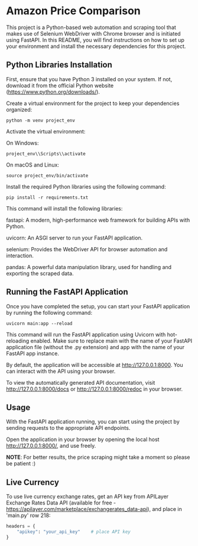 
# Amazon Price Comparison

This project is a Python-based web automation and scraping tool that makes use of Selenium WebDriver with Chrome browser and is initiated using FastAPI. In this README, you will find instructions on how to set up your environment and install the necessary dependencies for this project.

## Python Libraries Installation

First, ensure that you have Python 3 installed on your system. If not, download it from the official Python website (https://www.python.org/downloads/).

Create a virtual environment for the project to keep your dependencies organized:

    python -m venv project_env

Activate the virtual environment:

On Windows:

    project_env\\Scripts\\activate

On macOS and Linux:

    source project_env/bin/activate

Install the required Python libraries using the following command:

    pip install -r requirements.txt

This command will install the following libraries:

fastapi: A modern, high-performance web framework for building APIs with Python.

uvicorn: An ASGI server to run your FastAPI application.

selenium: Provides the WebDriver API for browser automation and interaction.

pandas: A powerful data manipulation library, used for handling and exporting the scraped data.

## Running the FastAPI Application

Once you have completed the setup, you can start your FastAPI application by running the following command:

    uvicorn main:app --reload
    
This command will run the FastAPI application using Uvicorn with hot-reloading enabled. Make sure to replace main with the name of your FastAPI application file (without the .py extension) and app with the name of your FastAPI app instance.

By default, the application will be accessible at http://127.0.0.1:8000. You can interact with the API using your browser.

To view the automatically generated API documentation, visit http://127.0.0.1:8000/docs or http://127.0.0.1:8000/redoc in your browser.

## Usage

With the FastAPI application running, you can start using the project by sending requests to the appropriate API endpoints.

Open the application in your browser by opening the local host http://127.0.0.1:8000/, and use freely.

**NOTE**: For better results, the price scraping might take a moment so please be patient :)

## Live Currency

To use live currency exchange rates, get an API key from APILayer Exchange Rates Data API (available for free - https://apilayer.com/marketplace/exchangerates_data-api), and place in 'main.py' row 218:

```python
headers = {
    "apikey": "your_api_key"    # place API key
}
```
